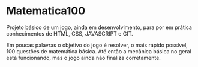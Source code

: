 # Matematica100
 Projeto básico de um jogo, ainda em desenvolvimento, para por em prática conhecimentos de HTML, CSS, JAVASCRIPT e GIT.
 
 Em poucas palavras o objetivo do jogo é resolver, o mais rápido possível, 100 questões de matemática básica.
 Até então a mecânica básica no geral está funcionando, mas o jogo ainda não finaliza corretamente.
